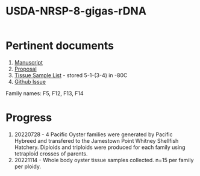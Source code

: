 # USDA-NRSP-8-gigas-rDNA

![]()

# Pertinent documents
1. [Manuscript]()
2. [Proposal](https://github.com/mattgeorgephd/USDA-NRSP-8-gigas-rDNA/blob/939c3271038ea9007e09eb1bd4ca4151e1636aad/proposal/George-NRSP8_2022.pdf)
3. [Tissue Sample List]() - stored 5-1-(3-4) in -80C
4. [Github Issue]()

Family names: F5, F12, F13, F14

# Progress
1. 20220728 - 4 Pacific Oyster families were generated by Pacific Hybreed and transfered to the Jamestown Point Whitney Shellfish Hatchery. Diploids and triploids were produced for each family using tetraploid crosses of parents. 
2. 20221114 - Whole body oyster tissue samples collected. n=15 per family per ploidy. 
